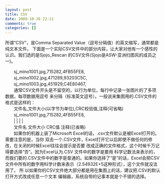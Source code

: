 ```yaml
---
layout: post
title: CSV
date: 2009-10-26 22:11
comments: true
categories: []
---
```

所谓“CSV”，是Comma Separated Value（逗号分隔值）的英文缩写，通常都是纯文本文件。
下面是一个实际CSV文件中的部分内容，让大家对他有一个感性的认识。我们选的是Sjojo_Rescan
的CSV文件(Sjojo是ASW-亚洲扫图风的成员之一)。<br/><div/>
　　sj_mino1001.jpg,715282,4FB55FE8,<br/><div/>
　　sj_mino1002.jpg,471289,93203C5C,<br/><div/>
　　sj_mino1003.jpg,451929,C4E80467,<br/><div/>
　　通常CSV文件开头是不留空的，以行为单位，每行中记录一张图片的了多项数据，每项数据用逗号
来分隔（标准英文逗号）。一般说来集图用的.CSV文件的格式是这样的：<br/><div/>
　　文件名,文件大小(以字节为单位),CRC校验值,注释(可省略)<br/><div/>
　　sj_mino1001.jpg,715282,4FB55FE8,<br/><div/>
　　| | | |<br/><div/>
　　文件名 文件大小 CRC值 注释(已省略)<br/><div/>
　　如果你的机器上装了Microsoft Excel的话，.csv文件默认是被Excel打开的。需要注意的是，当你
双击一个.CSV文件，Excel打开它以后即使不做任何的修改，在关闭的时候Excel往往会提示是否要
改成正确的文件格式，这个时候千万记得要选择“否”。因为Excel认为.CSV 文件中的数字是要用
科学记数法来表示的，而我们要的.CSV文件中的数字是普通的。如果你选择了“是”的话，Excel会把CSV文件中所有的数字用科学计数来表示（2.54932E+5这种形式），这个文件就没法用了。
所 以如果你的CSV文件绝大部分都是用在集图上的话，建议把.CSV的默认打开方式改成任意一个文本
编辑器，系统自带的记事本就是个不错的选择。
